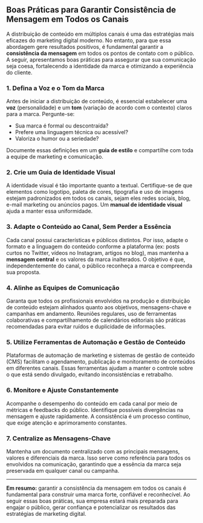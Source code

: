 
## Boas Práticas para Garantir Consistência de Mensagem em Todos os Canais

A distribuição de conteúdo em múltiplos canais é uma das estratégias mais eficazes do marketing digital moderno. No entanto, para que essa abordagem gere resultados positivos, é fundamental garantir a **consistência da mensagem** em todos os pontos de contato com o público. A seguir, apresentamos boas práticas para assegurar que sua comunicação seja coesa, fortalecendo a identidade da marca e otimizando a experiência do cliente.

### 1. Defina a Voz e o Tom da Marca

Antes de iniciar a distribuição de conteúdo, é essencial estabelecer uma **voz** (personalidade) e um **tom** (variação de acordo com o contexto) claros para a marca. Pergunte-se:

- Sua marca é formal ou descontraída?
- Prefere uma linguagem técnica ou acessível?
- Valoriza o humor ou a seriedade?

Documente essas definições em um **guia de estilo** e compartilhe com toda a equipe de marketing e comunicação.

### 2. Crie um Guia de Identidade Visual

A identidade visual é tão importante quanto a textual. Certifique-se de que elementos como logotipo, paleta de cores, tipografia e uso de imagens estejam padronizados em todos os canais, sejam eles redes sociais, blog, e-mail marketing ou anúncios pagos. Um **manual de identidade visual** ajuda a manter essa uniformidade.

### 3. Adapte o Conteúdo ao Canal, Sem Perder a Essência

Cada canal possui características e públicos distintos. Por isso, adapte o formato e a linguagem do conteúdo conforme a plataforma (ex: posts curtos no Twitter, vídeos no Instagram, artigos no blog), mas mantenha a **mensagem central** e os valores da marca inalterados. O objetivo é que, independentemente do canal, o público reconheça a marca e compreenda sua proposta.

### 4. Alinhe as Equipes de Comunicação

Garanta que todos os profissionais envolvidos na produção e distribuição de conteúdo estejam alinhados quanto aos objetivos, mensagens-chave e campanhas em andamento. Reuniões regulares, uso de ferramentas colaborativas e compartilhamento de calendários editoriais são práticas recomendadas para evitar ruídos e duplicidade de informações.

### 5. Utilize Ferramentas de Automação e Gestão de Conteúdo

Plataformas de automação de marketing e sistemas de gestão de conteúdo (CMS) facilitam o agendamento, publicação e monitoramento de conteúdos em diferentes canais. Essas ferramentas ajudam a manter o controle sobre o que está sendo divulgado, evitando inconsistências e retrabalho.

### 6. Monitore e Ajuste Constantemente

Acompanhe o desempenho do conteúdo em cada canal por meio de métricas e feedbacks do público. Identifique possíveis divergências na mensagem e ajuste rapidamente. A consistência é um processo contínuo, que exige atenção e aprimoramento constantes.

### 7. Centralize as Mensagens-Chave

Mantenha um documento centralizado com as principais mensagens, valores e diferenciais da marca. Isso serve como referência para todos os envolvidos na comunicação, garantindo que a essência da marca seja preservada em qualquer canal ou campanha.

---

**Em resumo:** garantir a consistência da mensagem em todos os canais é fundamental para construir uma marca forte, confiável e reconhecível. Ao seguir essas boas práticas, sua empresa estará mais preparada para engajar o público, gerar confiança e potencializar os resultados das estratégias de marketing digital.
```
